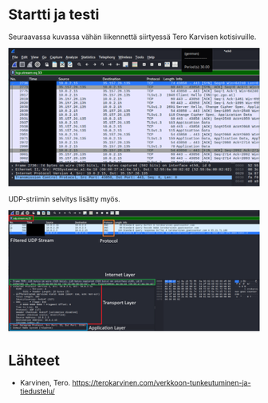 # Startti ja testi

Seuraavassa kuvassa vähän liikennettä siirtyessä Tero Karvisen kotisivuille.

![cap](src/cap.png)

UDP-striimin selvitys lisätty myös.

![cap2](src/cap2.png)

# Lähteet

- Karvinen, Tero. https://terokarvinen.com/verkkoon-tunkeutuminen-ja-tiedustelu/
